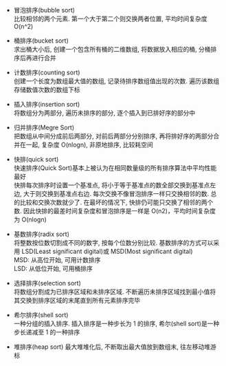 - 冒泡排序(bubble sort)  
比较相邻的两个元素. 第一个大于第二个则交换两者位置, 平均时间复杂度 O(n^2)

- 桶排序(bucket sort)  
求出桶大小后, 创建一个包含所有桶的二维数组, 将数据放入相应的桶, 分桶排序后再进行合并

- 计数排序(counting sort)  
创建一个长度为数组最大值的数组, 记录待排序数组值出现的次数. 遍历该数组存储数值次数的数组下标

- 插入排序(insertion sort)  
将数组分为两部分, 遍历未排序的部分, 逐个插入到已排好序的部分中

- 归并排序(Megre Sort)  
把数组从中间分成前后两部分, 对前后两部分分别排序, 再将排好序的两部分合并在一起, 复杂度 O(nlogn), 非原地排序, 比较耗空间

- 快排(quick sort)  
快速排序(Quick Sort)基本上被认为在相同数量级的所有排序算法中平均性能最好  
快排每次排序时设置一个基准点, 将小于等于基准点的数全部交换到基准点左边, 大于则交换到基准点右边. 每次交换不像冒泡排序一样只交换相邻的数. 总的比较和交换次数就少了. 在最坏的情况下, 快排仍可能只交换了相邻的两个数. 因此快排的最差时间复杂度和冒泡排序是一样是 O(n2)，平均时间复杂度为 O(nlogn)

- 基数排序(radix sort)  
将整数按位数切割成不同的数字, 按每个位数分别比较. 基数排序的方式可以采用 LSD(Least significant digital)或 MSD(Most significant digital)  
MSD: 从高位开始, 可用计数排序  
LSD: 从低位开始, 可用桶排序

- 选择排序(selection sort)  
将数组分割成为已排序区域和未排序区域. 不断遍历未排序区域找到最小值将其交换到排序区域的末尾直到所有元素排序完毕  

- 希尔排序(shell sort)  
一种分组的插入排序. 插入排序是一种步长为 1 的排序, 希尔(shell sort)是一种步长递减至 1 的一种排序  

- 堆排序(heap sort)
最大堆堆化后, 不断取出最大值放到数组末, 往左移动堆游标